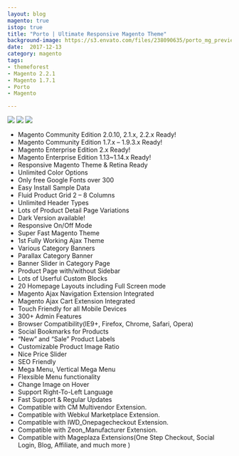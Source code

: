 ```yaml
---
layout: blog
magento: true
istop: true
title: "Porto | Ultimate Responsive Magento Theme"
background-image: https://s3.envato.com/files/238090635/porto_mg_preview.__large_preview.png
date:  2017-12-13
category: magento
tags:
- themeforest
- Magento 2.2.1
- Magento 1.7.1
- Porto
- Magento

---
```

 
 ![](https://s3.envato.com/files/238090635/porto_mg_preview.__large_preview.png)
 ![](https://camo.envatousercontent.com/bfdd4747082918b8d2f6c7a04b8f5715e9b43271/687474703a2f2f7777772e6e6577736d617274776176652e6e65742f6465736372697074696f6e5f696d616765732f43796265722d53616c652e6a7067)
 ![](https://camo.envatousercontent.com/3e847728f29b5a3bf029a86f424d861a1aef831a/687474703a2f2f7777772e6e6577736d617274776176652e6e65742f6465736372697074696f6e5f696d616765732f706f72746f5f6d6167656e746f2f706f72746f5f6e65775f646573632e706e67)
+ Magento Community Edition 2.0.10, 2.1.x, 2.2.x Ready!
+ Magento Community Edition 1.7.x – 1.9.3.x Ready!
+ Magento Enterprise Edition 2.x Ready!
+ Magento Enterprise Edition 1.13~1.14.x Ready!
+ Responsive Magento Theme & Retina Ready
+ Unlimited Color Options
+ Only free Google Fonts over 300
+ Easy Install Sample Data
+ Fluid Product Grid 2 – 8 Columns
+ Unlimited Header Types
+ Lots of Product Detail Page Variations
+ Dark Version available!
+ Responsive On/Off Mode
+ Super Fast Magento Theme
+ 1st Fully Working Ajax Theme
+ Various Category Banners
+ Parallax Category Banner
+ Banner Slider in Category Page
+ Product Page with/without Sidebar
+ Lots of Userful Custom Blocks
+ 20 Homepage Layouts including Full Screen mode
+ Magento Ajax Navigation Extension Integrated
+ Magento Ajax Cart Extension Integrated
+ Touch Friendly for all Mobile Devices
+ 300+ Admin Features
+ Browser Compatibility(IE9+, Firefox, Chrome, Safari, Opera)
+ Social Bookmarks for Products
+ “New” and “Sale” Product Labels
+ Customizable Product Image Ratio
+ Nice Price Slider
+ SEO Friendly
+ Mega Menu, Vertical Mega Menu
+ Flexsible Menu functionality
+ Change Image on Hover
+ Support Right-To-Left Language
+ Fast Support & Regular Updates
+ Compatible with CM Multivendor Extension.
+ Compatible with Webkul Marketplace Extension.
+ Compatible with IWD_Onepagecheckout Extension.
+ Compatible with Zeon_Manufacturer Extension.
+ Compatible with Mageplaza Extensions(One Step Checkout, Social Login, Blog, Affiliate, and much more )
